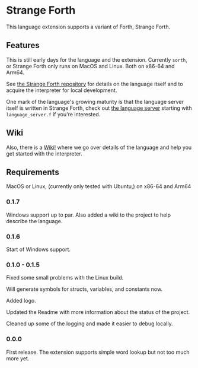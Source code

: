 # Strange Forth

This language extension supports a variant of Forth, Strange Forth.

## Features

This is still early days for the language and the extension.  Currently `sorth`, or Strange Forth only runs on MacOS and Linux.  Both on x86-64 and Arm64.

See [the Strange Forth repository](https://github.com/cstrainge/sorth/tree/main) for details on the language itself and to acquire the interpreter for local development.

One mark of the language's growing maturity is that the language server itself is written in Strange Forth, check out [the language server](https://github.com/cstrainge/sorth/tree/main/strange-forth/server) starting with `language_server.f` if you're interested.

## Wiki

Also, there is a [Wiki!](https://github.com/cstrainge/sorth/wiki) where we go over details of the language and help you get started with the interpreter.

## Requirements

MacOS or Linux, (currently only tested with Ubuntu,) on x86-64 and Arm64

### 0.1.7

Windows support up to par.  Also added a wiki to the project to help describe the language.


### 0.1.6

Start of Windows support.


### 0.1.0 - 0.1.5

Fixed some small problems with the Linux build.

Will generate symbols for structs, variables, and constants now.

Added logo.

Updated the Readme with more information about the status of the project.

Cleaned up some of the logging and made it easier to debug locally.

### 0.0.0

First release.  The extension supports simple word lookup but not too much more yet.
